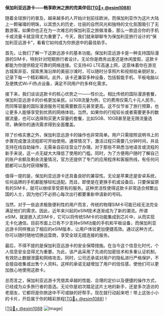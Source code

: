 **保加利亚远游卡——畅享欧洲之旅的完美伴侣[[TG💪+ @esim1088](https://t.me/s/esim1088)]**

随着全球旅行的普及，越来越多的人开始计划前往欧洲，而保加利亚作为这片大陆上一颗璀璨的明珠，以其悠久的历史、壮丽的自然风光和独特的文化氛围吸引了无数游客。如果你也正在为一次难忘的保加利亚之旅做准备，那么一款适合你的手机卡或流量卡就显得尤为重要了。今天，我们就来聊聊专为保加利亚旅行设计的“保加利亚远游卡”，看看它如何成为你旅途中的最佳助手。

首先，让我们了解一下这款远游卡的基本功能。保加利亚远游卡是一种支持国际漫游的SIM卡，特别针对短期旅行者设计。无论你是商务出差还是休闲度假，这款卡都能为你提供稳定可靠的网络连接。它支持4G LTE高速上网，这意味着你在游览古城索非亚、探索黑海沿岸的美丽沙滩时，可以随时分享照片和视频给亲朋好友，记录下每一个精彩瞬间。此外，该卡还兼容多种设备，包括智能手机、平板电脑以及便携式Wi-Fi热点设备，满足不同用户的多样化需求。

接下来，我们谈谈这款卡的核心优势之一——性价比。相比传统的国际漫游套餐，保加利亚远游卡的价格更加亲民。以1GB流量为例，它的费用仅需几十元人民币，而同等容量的国际漫游服务可能需要数百元甚至更高。这不仅节省了旅行预算，也让更多人能够享受到优质的网络体验。当然，如果你的行程较长或者需要更多的数据流量，也可以选择购买更大容量的套餐，比如5GB、10GB甚至是无限流量选项，确保你的通讯需求得到全面覆盖。

除了价格实惠之外，保加利亚远游卡的操作也非常简单。用户只需按照说明书上的步骤完成激活流程即可开始使用。通常情况下，激活过程只需要几分钟时间，并且支持在线自助操作，无需亲自前往营业厅办理。对于那些不熟悉当地语言或流程的新手来说，这一点无疑大大降低了使用的门槛。同时，为了方便用户随时了解自己的账户余额及剩余流量情况，官方还提供了专门的应用程序和客服热线，有任何问题都可以及时获得解答。

值得一提的是，保加利亚远游卡还具备良好的兼容性。无论是苹果还是安卓系统，任何品牌的手机都能够轻松适配。而且，即使是在更换手机或设备后，只要保留原有的SIM卡，就可以继续享受原有的服务。这种灵活性使得这款卡非常适合频繁出国的人士，因为他们不必担心每次出行都要重新申请新的号码。

当然，对于一些追求极致便利性的用户而言，传统的物理SIM卡可能已经无法完全满足他们的需求。因此，近年来兴起的eSIM技术逐渐成为了新的潮流。所谓eSIM，就是嵌入式SIM卡，它可以将传统SIM卡的功能集成到芯片中，从而实现无卡化通信。目前市面上已有不少支持eSIM功能的手机和平板设备，而保加利亚远游卡同样推出了相应的eSIM版本，让用户体验更加便捷高效。通过这种方式，你可以随时随地切换运营商，享受全球无缝连接的服务。

最后，不得不提的是保加利亚远游卡的安全保障措施。在当今这个信息化时代，个人信息安全显得尤为重要。为此，该产品采用了先进的加密技术和多重认证机制，有效防止数据泄露和网络攻击。同时，公司还承诺对用户的隐私进行严格保护，不会擅自收集或出售个人资料。这样的承诺无疑增加了用户的信任感，使他们可以更加放心地使用这款卡。

总而言之，保加利亚远游卡凭借其卓越的性能、合理的定价以及便捷的操作方式，已经成为众多旅行者的首选。无论你是初次踏足这片土地的新手，还是多次造访的老朋友，它都将是你旅途中不可或缺的好帮手。现在就行动起来吧！带上这张小小的卡片，开启属于你的精彩旅程[[TG💪+ @esim1088](https://t.me/s/esim1088)]！

[[TG💪+ @esim1088](https://t.me/s/esim1088) ![Image](https://i.postimg.cc/4NQfJmqS/Snipaste-2025-05-13-00-14-12.png)]